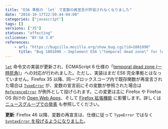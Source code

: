 ```yaml
---
title: "ES6 準拠の `let` で変数の再宣言が許容されなくなりました"
date: "2014-10-17T22:50:44-04:00"
categories: ["javascript"]
tags: []
versions: ["35"]
statuses: "affecting"
cclicense: "BY-SA 3.0"
references:
    - url: "https://bugzilla.mozilla.org/show_bug.cgi?id=1001090"
      title: "Bug 1001090 – Implement ES6 \"temporal dead zone\" for let"
---
```

[`let`](https://developer.mozilla.org/ja/docs/Web/JavaScript/Reference/Statements/let) 命令文の実装が更新され、ECMAScript 6 仕様の「[temporal dead zone (一時死角)](https://developer.mozilla.org/ja/docs/Web/JavaScript/Reference/Statements/let#Temporal_dead_zone_and_errors_with_let)」への対応が行われました。ただし、実装はまだ ES6 完全準拠とはなっていません。Firefox 35 以降、同一ブロックスコープ内で既存関数が再宣言された場合は [`TypeError`](https://developer.mozilla.org/ja/docs/Web/JavaScript/Reference/Global_Objects/TypeError) が、変数の宣言前にその変数が参照された場合は [`ReferenceError`](https://developer.mozilla.org/ja/docs/JavaScript/Reference/Global_Objects/ReferenceError) が例外として投げられます。この変更は主に Firefox や Firefox OS 向けの [Open Web Apps](https://developer.mozilla.org/ja/docs/Web/Apps)、そして [Firefox 拡張機能](https://developer.mozilla.org/ja/docs/Mozilla/Add-ons) に影響します。詳しくは [ニュースグループでの発表](https://groups.google.com/forum/#!topic/mozilla.dev.platform/tezdW299Zds) も参照してください。

**更新**: Firefox 46 以降、変数の再宣言は、仕様に従って `TypeError` ではなく [`SyntaxError` を投げるようになりました](https://bugzilla.mozilla.org/show_bug.cgi?id=1198833)。
